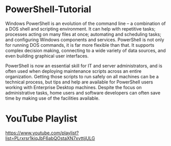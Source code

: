 ﻿# PowerShell-Tutorial
   Windows PowerShell is an evolution of the command line – a combination of a DOS shell and scripting environment. It can help with repetitive tasks; processes acting on many files at once; automating and scheduling tasks; and configuring Windows components and services. PowerShell is not only for running DOS commands, it is far more flexible than that. It supports complex decision making, connecting to a wide variety of data sources, and even building graphical user interfaces.

   PowerShell is now an essential skill for IT and server administrators, and is often used when deploying maintenance scripts across an entire organization. Getting those scripts to run safely on all machines can be a technical process, but tips and help are available for PowerShell users working with Enterprise Desktop machines. Despite the focus on administrative tasks, home users and software developers can often save time by making use of the facilities available.
 
 # YouTube Playlist
 https://www.youtube.com/playlist?list=PLrxrsr1kiqJbF6abQOstaXN7xvttjjULG
